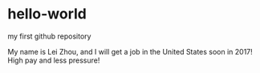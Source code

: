 # hello-world
my first github repository

My name is Lei Zhou, and I will get a job in the United States soon in 2017! High pay and less pressure!
